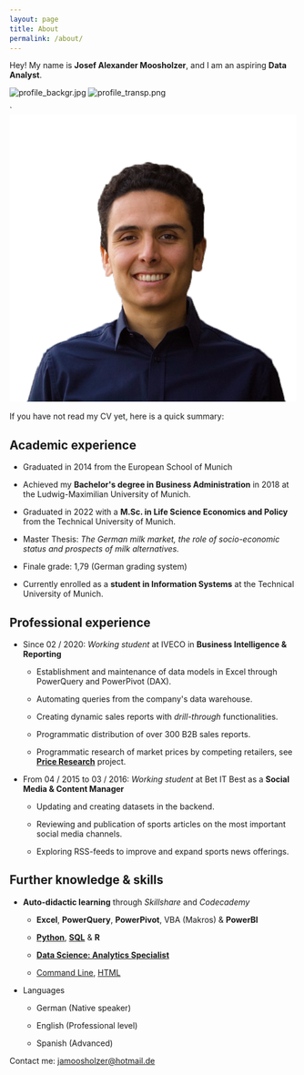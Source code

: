 ```yaml
---
layout: page
title: About
permalink: /about/
---
```


Hey! My name is **Josef Alexander Moosholzer**, and I am an aspiring **Data Analyst**.



<img title="" src="file:///Users/seppito/JosefMoosholzer.github.io/_images/profile_backgr.jpg" alt="profile_backgr.jpg" width="201">

<img title="" src="file:///Users/seppito/JosefMoosholzer.github.io/_images/profile_transp.png" alt="profile_transp.png" width="206">

`<img src="_images/profile_transp.png" alt="Profile Picture"/>

If you have not read my CV yet, here is a quick summary:

## Academic experience

- Graduated in 2014 from the European School of Munich

- Achieved my **Bachelor's degree in Business Administration** in 2018 at the Ludwig-Maximilian University of Munich.

- Graduated in 2022 with a **M.Sc. in Life Science Economics and Policy** from the Technical University of Munich.

- Master Thesis: *The German milk market, the role of socio-economic status and prospects of milk alternatives.*

- Finale grade: 1,79 (German grading system)

- Currently enrolled as a **student in Information Systems** at the Technical University of Munich.

## Professional experience

- Since 02 / 2020: *Working student* at IVECO in **Business Intelligence & Reporting**
  
  - Establishment and maintenance of data models in Excel through PowerQuery and PowerPivot (DAX).
  
  - Automating queries from the company's data warehouse.
  
  - Creating dynamic sales reports with *drill-through* functionalities.
  
  - Programmatic distribution of over 300 B2B sales reports.
  
  - Programmatic research of market prices by competing retailers, see <a href="/project/Price-research-e4545de4-2562-4c39-a1c3-3a0b212285e5">**Price Research**</a> project.

- From 04 / 2015 to 03 / 2016: *Working student* at Bet IT Best as a **Social Media & Content Manager**
  
  - Updating and creating datasets in the backend.
  
  - Reviewing and publication of sports articles on the most important social media channels.
  
  - Exploring RSS-feeds to improve and expand sports news offerings.

## Further knowledge & skills

- **Auto-didactic learning** through *Skillshare* and *Codecademy*
  
  - **Excel**, **PowerQuery**, **PowerPivot**, VBA (Makros) & **PowerBI**
  
  - <a href="https://www.codecademy.com/profiles/Josef.Moosholzer/certificates/18580789eaba28f09e116f4fc2acec44">**Python**</a>, <a href="https://www.codecademy.com/profiles/Josef.Moosholzer/certificates/5cafb2d937090210d7df3652">**SQL**</a> & **R**
  
  - <a href="https://www.codecademy.com/profiles/Seppito96/certificates/5ff882c953c2ed000e17bf1d">**Data Science: Analytics Specialist**</a>
  
  - <a href="https://www.codecademy.com/profiles/Josef.Moosholzer/certificates/c87ba0541f8be78bc2f4ba1128233f6f">Command Line</a>, <a href="https://www.codecademy.com/profiles/Josef.Moosholzer/certificates/9eb0741e5ebef1f9f58a53bfac67d3a7">HTML</a>

- Languages
  
  - German (Native speaker)
  
  - English (Professional level)
  
  - Spanish (Advanced)

Contact me: [jamoosholzer@hotmail.de](mailto:jamoosholzer@hotmail.de)
